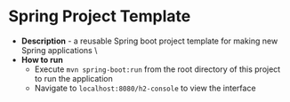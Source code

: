 # Spring Project Template
* **Description** - a reusable Spring boot project template for making new Spring applications	\
* **How to run**
  * Execute `mvn spring-boot:run` from the root directory of this project to run the application
  * Navigate to `localhost:8080/h2-console` to view the interface
